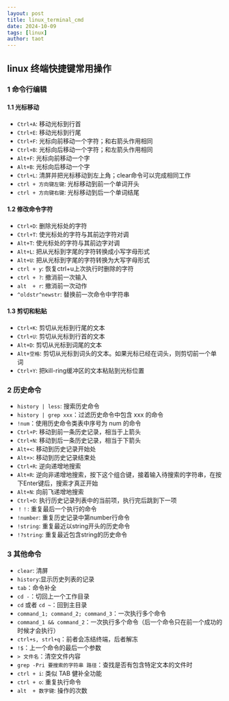 ```yaml
---
layout: post
title: linux_terminal_cmd
date: 2024-10-09
tags: [linux]
author: taot
---
```


## linux 终端快捷键常用操作

### 1 命令行编辑

#### 1.1 光标移动
* `Ctrl+A`: 移动光标到行首
* `Ctrl+E`: 移动光标到行尾
* `Ctrl+F`: 光标向前移动一个字符；和右箭头作用相同
* `Ctrl+B`: 光标向后移动一个字符；和左箭头作用相同
* `Alt+F`: 光标向前移动一个字
* `Alt+B`: 光标向后移动一个字
* `Ctrl+L`: 清屏并把光标移动到左上角；clear命令可以完成相同工作
* `ctrl + 方向键左键`: 光标移动到前一个单词开头
* `ctrl + 方向键右键`: 光标移动到后一个单词结尾

#### 1.2 修改命令字符
* `Ctrl+D`: 删除光标处的字符
* `Ctrl+T`: 使光标处的字符与其前边字符对调
* `Alt+T`: 使光标处的字符与其前边字对调
* `Alt+L`: 把从光标到字尾的字符转换成小写字母形式
* `Alt+U`: 把从光标到字尾的字符转换为大写字母形式
* `ctrl + y`: 恢复ctrl+u上次执行时删除的字符
* `ctrl + ?`: 撤消前一次输入
* `alt  + r`: 撤消前一次动作
* `^oldstr^newstr`: 替换前一次命令中字符串

#### 1.3  剪切和粘贴

* `Ctrl+K`: 剪切从光标到行尾的文本
* `Ctrl+U`: 剪切从光标到行首的文本
* `Alt+D`: 剪切从光标到词尾的文本
* `Alt+空格`: 剪切从光标到词头的文本。如果光标已经在词头，则剪切前一个单词
* `Ctrl+Y`: 把kill-ring缓冲区的文本粘贴到光标位置



### 2 历史命令

* `history | less`: 搜索历史命令
* `history | grep xxx`：过滤历史命令中包含 xxx 的命令
* `!num`：使用历史命令类表中序号为 num 的命令
* `Ctrl+P`: 移动到前一条历史记录，相当于上箭头
* `Ctrl+N`: 移动到后一条历史记录，相当于下箭头
* `Alt+<`: 移动到历史记录开始处
* `Alt+>`: 移动到历史记录结束处
* `Ctrl+R`: 逆向递增地搜索
* `Alt+R`: 逆向非递增地搜索，按下这个组合键，接着输入待搜索的字符串，在按下Enter键后，搜索才真正开始
* `Alt+N`: 向前飞递增地搜索
* `Ctrl+O`: 执行历史记录列表中的当前项，执行完后跳到下一项
* `！！`: 重复最后一个执行的命令
* `!number`: 重复历史记录中第number行命令
* `!string`: 重复最近以string开头的历史命令
* `!?string`: 重复最近包含string的历史命令


### 3 其他命令

* `clear`: 清屏
* `history`:显示历史列表的记录
* `tab`：命令补全
* `cd -`：切回上一个工作目录
* `cd` 或者 `cd ~`：回到主目录
* `command_1; command_2; command_3`：一次执行多个命令
* `command_1 && command_2`：一次执行多个命令（后一个命令只在前一个成功的时候才会执行）
* `ctrl+s, strl+q`：前者会冻结终端，后者解冻
* `!$`：上一个命令的最后一个参数
* `> 文件名`：清空文件内容
* `grep -Pri 要搜索的字符串 路径`：查找是否有包含特定文本的文件时
* `ctrl + i`: 类似 TAB 健补全功能
* `ctrl + o`: 重复执行命令
* `alt  + 数字键`: 操作的次数
